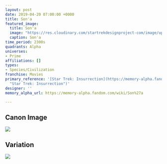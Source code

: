 ```yaml
---
layout: post
date: 2019-04-20 07:00:00 +0000
title: Son'a
featured_image:
  title: Son'a
  image: "https://res.cloudinary.com/startrekdesignproject-com/image/upload/v1555801250/Sona.png"
  caption: Son'a
time_period: 2300s
quadrants: Alpha
universes:
- Prime
affiliations: []
types:
- Species/Civilization
franchise: Movies
primary_reference: '[Star Trek: Insurrection](https://memory-alpha.fandom.com/wiki/Star_Trek:_Insurrection
  "Star Trek: Insurrection")'
designer: ''
memory_alpha_url: https://memory-alpha.fandom.com/wiki/Son%27a

---
```

## Canon Image

![](https://res.cloudinary.com/startrekdesignproject-com/image/upload/v1555801250/Sona1.jpg)

## Variation

![](https://res.cloudinary.com/startrekdesignproject-com/image/upload/v1555801250/SonaVar.jpg)